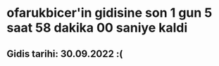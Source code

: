 # ofarukbicer'in gidisine son 1 gun 5 saat 58 dakika 00 saniye kaldi

## Gidis tarihi: 30.09.2022 :(